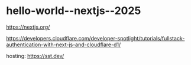 # hello-world--nextjs--2025

https://nextjs.org/

https://developers.cloudflare.com/developer-spotlight/tutorials/fullstack-authentication-with-next-js-and-cloudflare-d1/


hosting: https://sst.dev/
